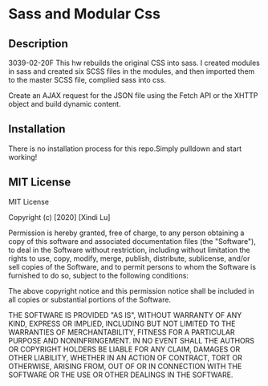 # Sass and Modular Css

## Description
3039-02-20F
This hw rebuilds the original CSS into sass. I created modules in sass and created six SCSS files in the modules, and then imported them to the master SCSS file, complied sass into css.

Create an AJAX request for the JSON file using the Fetch API or the XHTTP object and build dynamic content.

## Installation
There is no installation process for this repo.Simply pulldown and start working!


## MIT License
MIT License

Copyright (c) [2020] [Xindi Lu]

Permission is hereby granted, free of charge, to any person obtaining a copy
of this software and associated documentation files (the "Software"), to deal
in the Software without restriction, including without limitation the rights
to use, copy, modify, merge, publish, distribute, sublicense, and/or sell
copies of the Software, and to permit persons to whom the Software is
furnished to do so, subject to the following conditions:

The above copyright notice and this permission notice shall be included in all
copies or substantial portions of the Software.

THE SOFTWARE IS PROVIDED "AS IS", WITHOUT WARRANTY OF ANY KIND, EXPRESS OR
IMPLIED, INCLUDING BUT NOT LIMITED TO THE WARRANTIES OF MERCHANTABILITY,
FITNESS FOR A PARTICULAR PURPOSE AND NONINFRINGEMENT. IN NO EVENT SHALL THE
AUTHORS OR COPYRIGHT HOLDERS BE LIABLE FOR ANY CLAIM, DAMAGES OR OTHER
LIABILITY, WHETHER IN AN ACTION OF CONTRACT, TORT OR OTHERWISE, ARISING FROM,
OUT OF OR IN CONNECTION WITH THE SOFTWARE OR THE USE OR OTHER DEALINGS IN THE
SOFTWARE.